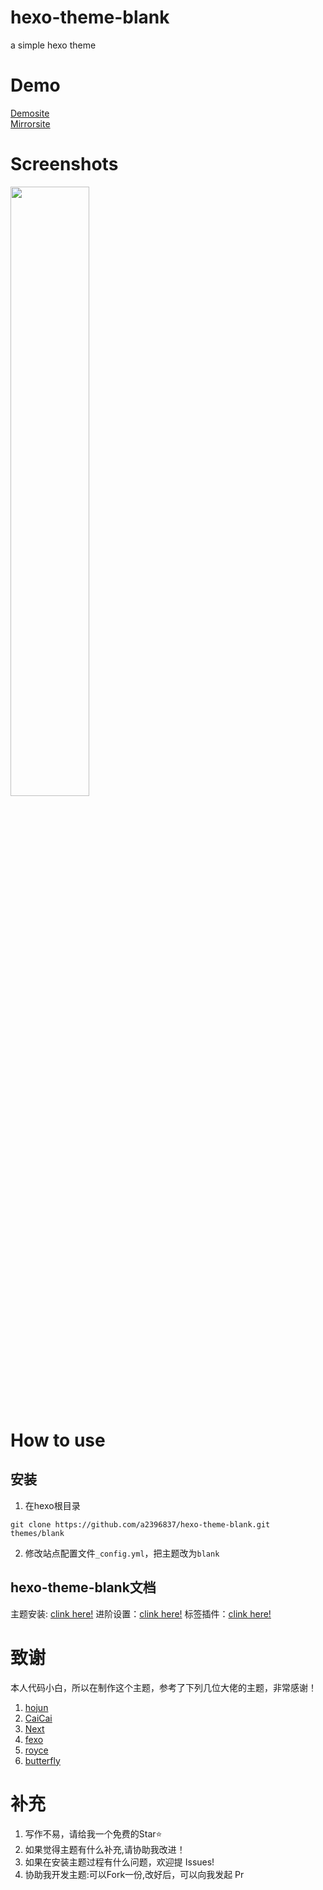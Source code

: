 # hexo-theme-blank
a simple hexo theme

# Demo

<a href="https://dmx.pub/">Demosite</a>
<br>
<a href="https://mirror.dmx.pub/">Mirrorsite</a>


# Screenshots

<img src="https://cdn.jsdelivr.net/gh/a2396837/hexophoto/img/screenshot.png" width="50%" height="50%">



# How to use

## 安装

1. 在hexo根目录
```
git clone https://github.com/a2396837/hexo-theme-blank.git themes/blank
```

2. 修改站点配置文件``_config.yml``，把主题改为``blank``


## hexo-theme-blank文档

主题安装: [clink here!](https://dmx.pub/posts/a832e6e1.html)
进阶设置：[clink here!](https://dmx.pub/posts/73f92298.html)
标签插件：[clink here!](https://dmx.pub/posts/1dd6ddd1.html)





# 致谢
本人代码小白，所以在制作这个主题，参考了下列几位大佬的主题，非常感谢！
       
1. [hojun](http://www.hojun.cn "hojun")       
2. [CaiCai](http://cais.cai-cai.me/ "CaiCai")  
3. [Next](https://theme-next.org "Next")       
4. [fexo](https://forsigner.com/ "fexo")        
5. [royce](https://royce2003.top/ "royce")     
6. [butterfly](https://jerryc.me/ "butterfly")    


# 补充
1. 写作不易，请给我一个免费的Star⭐
2. 如果觉得主题有什么补充,请协助我改进！
3. 如果在安装主题过程有什么问题，欢迎提 Issues!
4. 协助我开发主题:可以Fork一份,改好后，可以向我发起 Pr

